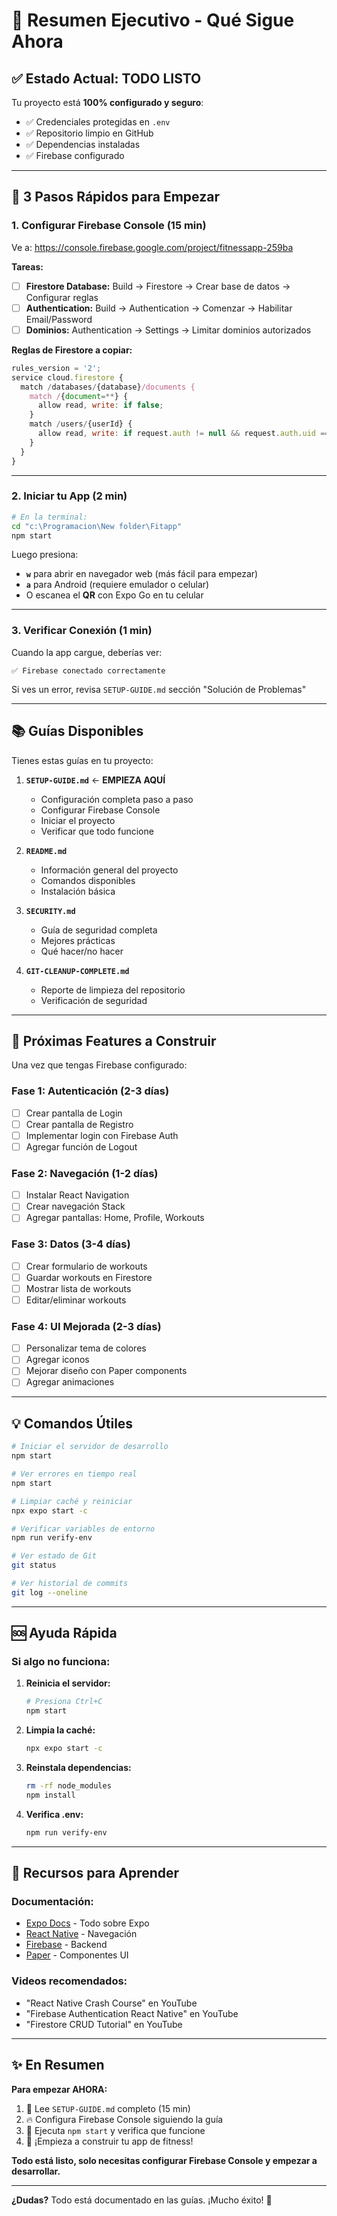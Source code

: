 # 🎯 Resumen Ejecutivo - Qué Sigue Ahora

## ✅ **Estado Actual: TODO LISTO**

Tu proyecto está **100% configurado y seguro**:
- ✅ Credenciales protegidas en `.env`
- ✅ Repositorio limpio en GitHub
- ✅ Dependencias instaladas
- ✅ Firebase configurado

---

## 🚀 **3 Pasos Rápidos para Empezar**

### **1. Configurar Firebase Console** (15 min)

Ve a: https://console.firebase.google.com/project/fitnessapp-259ba

**Tareas:**
- [ ] **Firestore Database:** Build → Firestore → Crear base de datos → Configurar reglas
- [ ] **Authentication:** Build → Authentication → Comenzar → Habilitar Email/Password
- [ ] **Dominios:** Authentication → Settings → Limitar dominios autorizados

**Reglas de Firestore a copiar:**
```javascript
rules_version = '2';
service cloud.firestore {
  match /databases/{database}/documents {
    match /{document=**} {
      allow read, write: if false;
    }
    match /users/{userId} {
      allow read, write: if request.auth != null && request.auth.uid == userId;
    }
  }
}
```

---

### **2. Iniciar tu App** (2 min)

```bash
# En la terminal:
cd "c:\Programacion\New folder\Fitapp"
npm start
```

Luego presiona:
- **`w`** para abrir en navegador web (más fácil para empezar)
- **`a`** para Android (requiere emulador o celular)
- O escanea el **QR** con Expo Go en tu celular

---

### **3. Verificar Conexión** (1 min)

Cuando la app cargue, deberías ver:
```
✅ Firebase conectado correctamente
```

Si ves un error, revisa `SETUP-GUIDE.md` sección "Solución de Problemas"

---

## 📚 **Guías Disponibles**

Tienes estas guías en tu proyecto:

1. **`SETUP-GUIDE.md`** ← **EMPIEZA AQUÍ**
   - Configuración completa paso a paso
   - Configurar Firebase Console
   - Iniciar el proyecto
   - Verificar que todo funcione

2. **`README.md`**
   - Información general del proyecto
   - Comandos disponibles
   - Instalación básica

3. **`SECURITY.md`**
   - Guía de seguridad completa
   - Mejores prácticas
   - Qué hacer/no hacer

4. **`GIT-CLEANUP-COMPLETE.md`**
   - Reporte de limpieza del repositorio
   - Verificación de seguridad

---

## 🎯 **Próximas Features a Construir**

Una vez que tengas Firebase configurado:

### **Fase 1: Autenticación** (2-3 días)
- [ ] Crear pantalla de Login
- [ ] Crear pantalla de Registro
- [ ] Implementar login con Firebase Auth
- [ ] Agregar función de Logout

### **Fase 2: Navegación** (1-2 días)
- [ ] Instalar React Navigation
- [ ] Crear navegación Stack
- [ ] Agregar pantallas: Home, Profile, Workouts

### **Fase 3: Datos** (3-4 días)
- [ ] Crear formulario de workouts
- [ ] Guardar workouts en Firestore
- [ ] Mostrar lista de workouts
- [ ] Editar/eliminar workouts

### **Fase 4: UI Mejorada** (2-3 días)
- [ ] Personalizar tema de colores
- [ ] Agregar iconos
- [ ] Mejorar diseño con Paper components
- [ ] Agregar animaciones

---

## 💡 **Comandos Útiles**

```bash
# Iniciar el servidor de desarrollo
npm start

# Ver errores en tiempo real
npm start

# Limpiar caché y reiniciar
npx expo start -c

# Verificar variables de entorno
npm run verify-env

# Ver estado de Git
git status

# Ver historial de commits
git log --oneline
```

---

## 🆘 **Ayuda Rápida**

### Si algo no funciona:

1. **Reinicia el servidor:**
   ```bash
   # Presiona Ctrl+C
   npm start
   ```

2. **Limpia la caché:**
   ```bash
   npx expo start -c
   ```

3. **Reinstala dependencias:**
   ```bash
   rm -rf node_modules
   npm install
   ```

4. **Verifica .env:**
   ```bash
   npm run verify-env
   ```

---

## 📖 **Recursos para Aprender**

### Documentación:
- [Expo Docs](https://docs.expo.dev/) - Todo sobre Expo
- [React Native](https://reactnavigation.org/) - Navegación
- [Firebase](https://firebase.google.com/docs) - Backend
- [Paper](https://callstack.github.io/react-native-paper/) - Componentes UI

### Videos recomendados:
- "React Native Crash Course" en YouTube
- "Firebase Authentication React Native" en YouTube
- "Firestore CRUD Tutorial" en YouTube

---

## ✨ **En Resumen**

**Para empezar AHORA:**

1. 📖 Lee `SETUP-GUIDE.md` completo (15 min)
2. 🔥 Configura Firebase Console siguiendo la guía
3. 🚀 Ejecuta `npm start` y verifica que funcione
4. 💪 ¡Empieza a construir tu app de fitness!

**Todo está listo, solo necesitas configurar Firebase Console y empezar a desarrollar.**

---

**¿Dudas?** Todo está documentado en las guías. ¡Mucho éxito! 🎉
